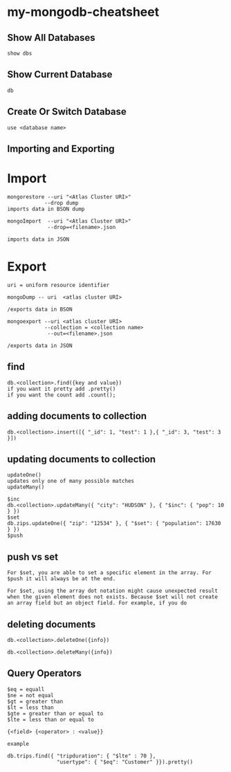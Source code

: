 # my-mongodb-cheatsheet

## Show All Databases

```
show dbs
```

## Show Current Database

```
db
```

## Create Or Switch Database

```
use <database name>
```

## Importing and Exporting


# Import
```
mongorestore --uri "<Atlas Cluster URI>"
            --drop dump
imports data in BSON dump

mongoImport  --uri "<Atlas Cluster URI>"
             --drop=<filename>.json
             
imports data in JSON

```
# Export
```
uri = uniform resource identifier

mongoDump -- uri  <atlas cluster URI>

/exports data in BSON

mongoexport --uri <atlas cluster URI>
            --collection = <collection name>
             --out=<filename>.json
            
/exports data in JSON

```

## find

```
db.<collection>.find({key and value}) 
if you want it pretty add .pretty()
if you want the count add .count();
```


## adding documents to collection

```
db.<collection>.insert([{ "_id": 1, "test": 1 },{ "_id": 3, "test": 3 }])
```


## updating documents to collection

```
updateOne()
updates only one of many possible matches
updateMany()

$inc
db.<collection>.updateMany({ "city": "HUDSON" }, { "$inc": { "pop": 10 } })
$set
db.zips.updateOne({ "zip": "12534" }, { "$set": { "population": 17630 } })
$push
```
## push vs set

```
For $set, you are able to set a specific element in the array. For $push it will always be at the end.

For $set, using the array dot notation might cause unexpected result when the given element does not exists. Because $set will not create an array field but an object field. For example, if you do

```

## deleting documents

```
db.<collection>.deleteOne({info})

db.<collection>.deleteMany({info})

```

## Query Operators

```
$eq = equall
$ne = not equal
$gt = greater than
$lt = less than
$gte = greater than or equal to
$lte = less than or equal to

{<field> {<operator> : <value}}

example 

db.trips.find({ "tripduration": { "$lte" : 70 },
                "usertype": { "$eq": "Customer" }}).pretty()
                
                
```
